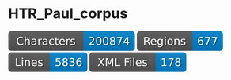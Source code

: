 # HTR_Paul_corpus

![characters badge](badges/characters.svg) ![regions badge](badges/regions.svg) ![lines badge](badges/lines.svg) ![files badge](badges/files.svg)
